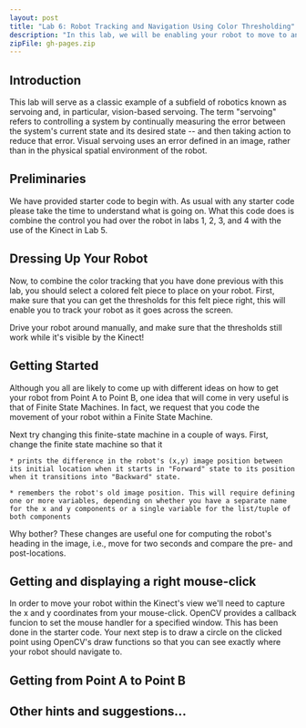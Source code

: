 ```yaml
---
layout: post
title: "Lab 6: Robot Tracking and Navigation Using Color Thresholding"
description: "In this lab, we will be enabling your robot to move to any position in the Kinect's view. We'll select a point by clicking on the screen and use visual servoing to arrive at that point."
zipFile: gh-pages.zip
---
```


Introduction
--------------

This lab will serve as a classic example of a subfield of robotics known as servoing and, in particular, vision-based servoing. The term "servoing" refers to controlling a system by continually measuring the error between the system's current state and its desired state -- and then taking action to reduce that error. Visual servoing uses an error defined in an image, rather than in the physical spatial environment of the robot. 


Preliminaries
--------------

We have provided starter code to begin with. As usual with any starter code please take the time
to understand what is going on. What this code does is combine the control you had over the robot
in labs 1, 2, 3, and 4 with the use of the Kinect in Lab 5.

Dressing Up Your Robot 
--------------

Now, to combine the color tracking that you have done previous with this lab, you should select a colored felt piece to place on your robot. First, make sure that you can get the thresholds for this felt piece right, this will enable you to track your robot as it goes across the screen.

Drive your robot around manually, and make sure that the thresholds still work while it's visible by the Kinect! 

Getting Started 
-----------------

Although you all are likely to come up with different ideas on how to get your robot from Point A to Point B, one idea that will come in very useful is that of Finite State Machines. In fact, we request that you code the movement of your robot within a Finite State Machine. 

Next try changing this finite-state machine in a couple of ways. First, change the finite state machine so that it

    * prints the difference in the robot's (x,y) image position between its initial location when it starts in "Forward" state to its position when it transitions into "Backward" state.

    * remembers the robot's old image position. This will require defining one or more variables, depending on whether you have a separate name for the x and y components or a single variable for the list/tuple of both components

Why bother? These changes are useful one for computing the robot's heading in the image, i.e., move for two seconds and compare the pre- and post-locations. 


Getting and displaying a right mouse-click
--------------
In order to move your robot within the Kinect's view we'll need to capture the x and y coordinates from your mouse-click. OpenCV provides a callback funcion to set the mouse handler for a specified window. This has been done in the starter code. Your next step is to draw a circle on the clicked point using OpenCV's draw functions so that you can see exactly where your robot should navigate to.

Getting from Point A to Point B 
--------------



Other hints and suggestions... 
--------------

